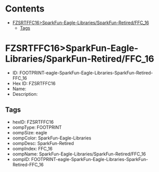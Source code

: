 



Contents
========

* [FZSRTFFC16>SparkFun-Eagle-Libraries/SparkFun-Retired/FFC_16](#fzsrtffc16sparkfun-eagle-librariessparkfun-retiredffc_16)
	* [Tags](#tags)

# FZSRTFFC16>SparkFun-Eagle-Libraries/SparkFun-Retired/FFC_16

- ID: FOOTPRINT-eagle-SparkFun-Eagle-Libraries-SparkFun-Retired-FFC_16
- Hex ID: FZSRTFFC16
- Name: 
- Description: 

## Tags

- hexID: FZSRTFFC16
- oompType: FOOTPRINT
- oompSize: eagle
- oompColor: SparkFun-Eagle-Libraries
- oompDesc: SparkFun-Retired
- oompIndex: FFC_16
- oompName: SparkFun-Eagle-Libraries/SparkFun-Retired/FFC_16
- oompID: FOOTPRINT-eagle-SparkFun-Eagle-Libraries-SparkFun-Retired-FFC_16
